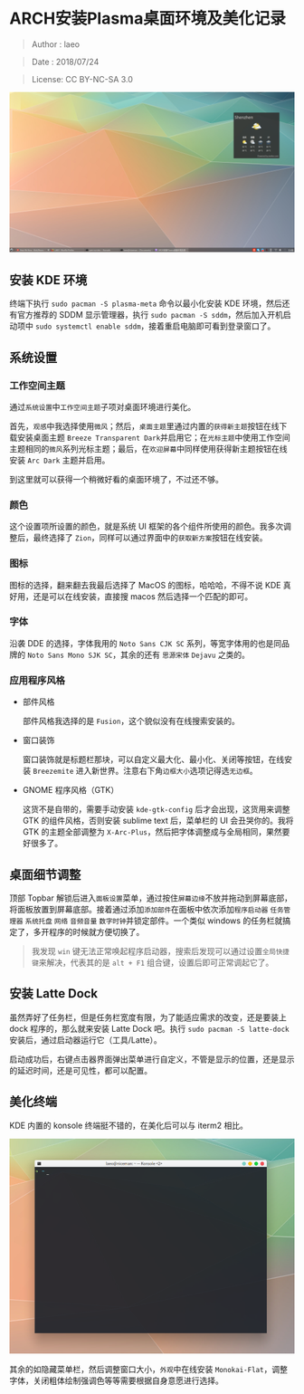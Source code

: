 # ARCH安装Plasma桌面环境及美化记录

> Author : laeo

> Date   : 2018/07/24

> License: CC BY-NC-SA 3.0

![screenshot](/static/images/2018-07-25-screenshot.png)

## 安装 KDE 环境

终端下执行 `sudo pacman -S plasma-meta` 命令以最小化安装 KDE 环境，然后还有官方推荐的 SDDM 显示管理器，执行 `sudo pacman -S sddm`，然后加入开机启动项中 `sudo systemctl enable sddm`，接着重启电脑即可看到登录窗口了。

## 系统设置

### 工作空间主题

通过`系统设置`中`工作空间主题`子项对桌面环境进行美化。

首先，`观感`中我选择使用`微风`；然后，`桌面主题`里通过内置的`获得新主题`按钮在线下载安装桌面主题 `Breeze Transparent Dark`并启用它；在`光标主题`中使用工作空间主题相同的`微风`系列光标主题；最后，在`欢迎屏幕`中同样使用获得新主题按钮在线安装 `Arc Dark` 主题并启用。

到这里就可以获得一个稍微好看的桌面环境了，不过还不够。

### 颜色

这个设置项所设置的颜色，就是系统 UI 框架的各个组件所使用的颜色。我多次调整后，最终选择了 `Zion`，同样可以通过界面中的`获取新方案`按钮在线安装。

### 图标

图标的选择，翻来翻去我最后选择了 MacOS 的图标，哈哈哈，不得不说 KDE 真好用，还是可以在线安装，直接搜 macos 然后选择一个匹配的即可。

### 字体

沿袭 DDE 的选择，字体我用的 `Noto Sans CJK SC` 系列，等宽字体用的也是同品牌的 `Noto Sans Mono SJK SC`，其余的还有 `思源宋体` `Dejavu` 之类的。

### 应用程序风格

- 部件风格

    部件风格我选择的是 `Fusion`，这个貌似没有在线搜索安装的。

- 窗口装饰

    窗口装饰就是标题栏那块，可以自定义最大化、最小化、关闭等按钮，在线安装 `Breezemite` 进入新世界。注意右下角`边框大小`选项记得选`无边框`。

- GNOME 程序风格（GTK）

    这货不是自带的，需要手动安装 `kde-gtk-config` 后才会出现，这货用来调整 GTK 的组件风格，否则安装 sublime text 后，菜单栏的 UI 会丑哭你的。我将 GTK 的主题全部调整为 `X-Arc-Plus`，然后把字体调整成与全局相同，果然要好很多了。

## 桌面细节调整

顶部 Topbar 解锁后进入`面板设置`菜单，通过按住`屏幕边缘`不放并拖动到屏幕底部，将面板放置到屏幕底部。接着通过添加`添加部件`在面板中依次添加`程序启动器` `任务管理器` `系统托盘` `网络` `音频音量` `数字时钟`并锁定部件。一个类似 windows 的任务栏就搞定了，多开程序的时候就方便切换了。

> 我发现 `win` 键无法正常唤起程序启动器，搜索后发现可以通过设置`全局快捷键`来解决，代表其的是 `alt + F1` 组合键，设置后即可正常调起它了。

## 安装 Latte Dock

虽然弄好了任务栏，但是任务栏宽度有限，为了能适应需求的改变，还是要装上 dock 程序的，那么就来安装 Latte Dock 吧。执行 `sudo pacman -S latte-dock` 安装后，通过启动器运行它（工具/Latte）。

启动成功后，右键点击器界面弹出菜单进行自定义，不管是显示的位置，还是显示的延迟时间，还是可见性，都可以配置。

## 美化终端

KDE 内置的 konsole 终端挺不错的，在美化后可以与 iterm2 相比。

![terminal](/static/images/2018-07-25-terminal.png)

其余的如隐藏菜单栏，然后调整窗口大小，`外观`中在线安装 `Monokai-Flat`，调整字体，关闭粗体绘制强调色等等需要根据自身意愿进行选择。



